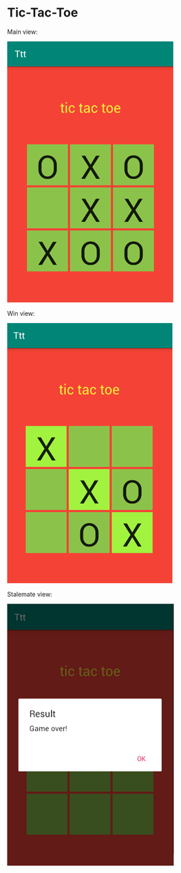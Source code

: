 # Tic-Tac-Toe


Main view:

![ScreenShot](images/2019-09-11_06-05-22.png)


Win view:

![ScreenShot](images/2019-09-11_06-06-27.png)


Stalemate view:

![ScreenShot](images/2019-09-11_06-09-15.png)